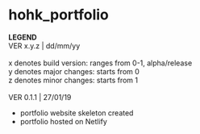 # hohk_portfolio
  
__LEGEND__\
VER x.y.z | dd/mm/yy\
\
x denotes build version: ranges from 0-1, alpha/release\
y denotes major changes: starts from 0\
z denotes minor changes: starts from 1\
<br>
VER 0.1.1 | 27/01/19
- portfolio website skeleton created
- portfolio hosted on Netlify
